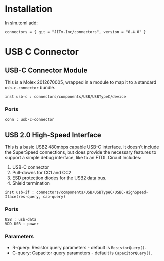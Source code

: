 # Installation

In slm.toml add:
```
connectors = { git = "JITx-Inc/connectors", version = "0.4.0" }
```

# USB C Connector
## USB-C Connector Module
This is a Molex 2012670005, wrapped in a module to map it to a standard `usb-c-connector` bundle.
```
inst usb-c : connectors/components/USB/USBTypeC/device
```
### Ports
```
conn : usb-c-connector
```
## USB 2.0 High-Speed Interface
This is a basic USB2 480mbps capable USB-C interface. It doesn't include the SuperSpeed connections, but does provide the necessary features to support a simple debug interface, like to an FTDI.
Circuit Includes:
1.  USB-C connector
2.  Pull-downs for CC1 and CC2
3.  ESD protection diodes for the USB2 data bus.
4.  Shield termination
```
inst usb-if : connectors/components/USB/USBTypeC/USBC-HighSpeed-Iface(res-query, cap-query)
```
### Ports
```
USB : usb-data
VDD-USB : power
```
### Parameters
- R-query: Resistor query parameters - default is `ResistorQuery()`.
- C-query:  Capacitor query parameters - default is `CapacitorQuery()`.


